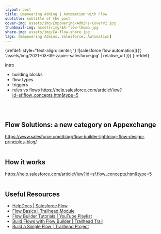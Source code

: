 ```yaml
---
layout: post
title: Empowering Adming | Automation with Flow
subtitle: subtitle of the post
cover-img: assets/img/Empowering-Admins-CoverV2.jpg
thumbnail-img: assets/img/EA-flow-thumb.jpg
share-img: assets/img/EA-flow-share.jpg
tags: [Empowering Admins, Salesforce, Automation]
---
```


{:refdef: style="text-align: center;"} ![salesforce flow automation]({{ 'assets/img/2021-03-09-zapier-salesforce.jpg' | relative_url }}) {:refdef}

intro
- building blocks
- flow types
- triggers
- rules vs flows
https://help.salesforce.com/articleView?id=sf.flow_concepts.htm&type=5
<br/>
<br/>

## Flow Solutions: a new category on Appexchange
https://www.salesforce.com/blog/flow-builder-lightning-flow-design-principles-blog/
<br/>
<br/>

## How it works
https://help.salesforce.com/articleView?id=sf.flow_concepts.htm&type=5
<br/>
<br/>

## Useful Resources
* [HelpDocs | Salesforce Flow](https://help.salesforce.com/articleView?id=sf.flow_lightning_flow.htm&type=5)
* [Flow Basics | Trailhead Module](https://trailhead.salesforce.com/en/content/learn/modules/flow-basics)
* [Flow Builder Tutorials | YouTube Playlist](https://youtube.com/playlist?list=PLrC_ei2_Pv0GsCrUp6xORzVT62FCFAWMl)
* [Build Flows with Flow Builder | Trailhead Trail](https://trailhead.salesforce.com/en/content/learn/trails/build-flows-with-flow-builder)
* [Build a Simple Flow | Trailhead Project](https://trailhead.salesforce.com/en/content/learn/projects/build-a-simple-flow)
<br/>
<br/>

